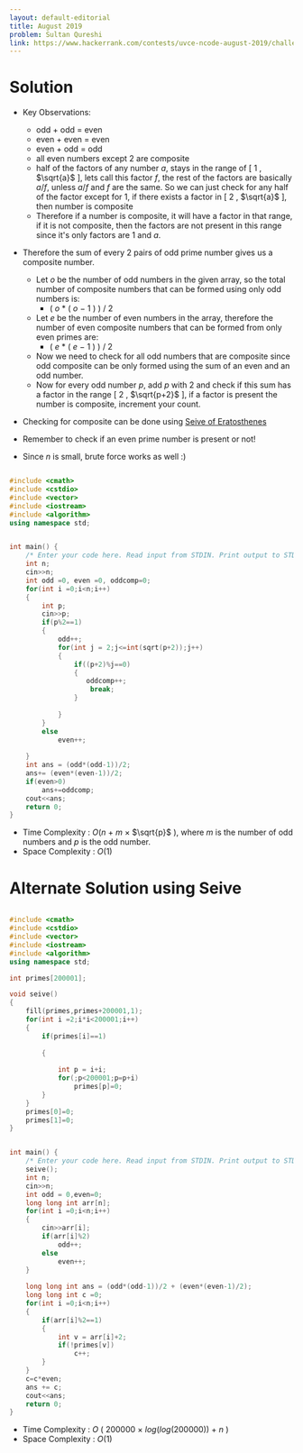 ```yaml
---
layout: default-editorial
title: August 2019
problem: Sultan Qureshi
link: https://www.hackerrank.com/contests/uvce-ncode-august-2019/challenges/sultan-qureshi
---
```

# Solution

* Key Observations:
  * odd + odd = even
  * even + even = even
  * even + odd  = odd
  * all even numbers except $2$ are composite
  * half of the factors of any number $a$, stays in the range of $[$ $1$ $,$ $\sqrt{a}$ $]$, lets call this factor $f$, the rest of the factors are basically $a/f$, unless $a/f$ and $f$ are the same. So we can just check for any half of the factor except for $1$, if there exists a factor in  $[$ $2$ $,$ $\sqrt{a}$ $]$, then number is composite
  * Therefore if a number is composite, it will have a factor in that range, if it is not composite, then the factors are not present in this range since it's only factors are $1$ and $a$.

* Therefore the sum of every 2 pairs of odd prime number gives us a composite number.
  * Let $o$ be the number of odd numbers in the given array, so the total number of composite numbers that can be formed using only odd numbers is:
     * $($ $o$ $*$ $($ $o$ $-$ $1$ $)$ $)$ $/$ $2$ 
  * Let $e$ be the number of even numbers in the array, therefore the number of even composite numbers that can be formed from only even primes are:
     * $($ $e$ $*$ $($ $e$ $-$ $1$ $)$ $)$ $/$ $2$
  * Now we need to check for all odd numbers that are composite since odd composite can be only formed using the sum of an even and an odd number.
  * Now for every odd number $p$, add $p$ with $2$ and check if this sum has a factor in the range $[$ $2$ $,$ $\sqrt{p+2}$ $]$, if a factor is present the number is composite, increment your count. 
 * Checking for composite can be done using [Seive of Eratosthenes](https://www.geeksforgeeks.org/sieve-of-eratosthenes/)
 * Remember to check if an even prime number is present or not!
 * Since $n$ is small, brute force works as well :)

~~~cpp

#include <cmath>
#include <cstdio>
#include <vector>
#include <iostream>
#include <algorithm>
using namespace std;


int main() {
    /* Enter your code here. Read input from STDIN. Print output to STDOUT */   
    int n;
    cin>>n;
    int odd =0, even =0, oddcomp=0;
    for(int i =0;i<n;i++)
    {
        int p;
        cin>>p;
        if(p%2==1)
        {
            odd++;
            for(int j = 2;j<=int(sqrt(p+2));j++)
            {
                if((p+2)%j==0)
                {
                   oddcomp++;
                    break;
                } 
                    
            }
        }
        else
            even++;
    
    }
    int ans = (odd*(odd-1))/2;
    ans+= (even*(even-1))/2;
    if(even>0)
        ans+=oddcomp;
    cout<<ans;
    return 0;
}


~~~

* Time Complexity : $O$$($$n$ $+$ $m$ $\times$ $\sqrt{p}$ $)$, where $m$ is the number of odd numbers and $p$ is the odd number.
* Space Complexity : $O(1)$


# Alternate Solution using Seive 



~~~cpp

#include <cmath>
#include <cstdio>
#include <vector>
#include <iostream>
#include <algorithm>
using namespace std;

int primes[200001];

void seive()
{
    fill(primes,primes+200001,1);
    for(int i =2;i*i<200001;i++)
    {
        if(primes[i]==1)
            
        {
         
            int p = i+i;
            for(;p<200001;p=p+i)
                primes[p]=0;
        }
    }
    primes[0]=0;
    primes[1]=0;
}


int main() {
    /* Enter your code here. Read input from STDIN. Print output to STDOUT */ 
    seive();
    int n;
    cin>>n;
    int odd = 0,even=0;
    long long int arr[n];
    for(int i =0;i<n;i++)
    {
        cin>>arr[i];
        if(arr[i]%2)
            odd++;
        else
            even++;
    }
    
    long long int ans = (odd*(odd-1))/2 + (even*(even-1)/2);
    long long int c =0;
    for(int i =0;i<n;i++)
    {
        if(arr[i]%2==1)
        {
            int v = arr[i]+2;
            if(!primes[v])
                c++;
        }
    }
    c=c*even;
    ans += c;
    cout<<ans;
    return 0;
}


~~~
* Time Complexity : $O$ $($ $200000$ $\times$ $log(log(200000))$ $+$ $n$ $)$
* Space Complexity : $O(1)$

